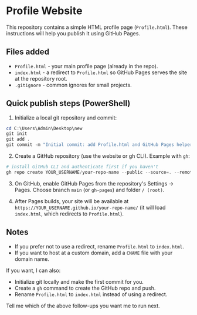 # Profile Website

This repository contains a simple HTML profile page (`Profile.html`). These instructions will help you publish it using GitHub Pages.

## Files added
- `Profile.html` - your main profile page (already in the repo).
- `index.html` - a redirect to `Profile.html` so GitHub Pages serves the site at the repository root.
- `.gitignore` - common ignores for small projects.

## Quick publish steps (PowerShell)
1. Initialize a local git repository and commit:

```powershell
cd C:\Users\Admin\Desktop\new
git init
git add .
git commit -m "Initial commit: add Profile.html and GitHub Pages helper files"
```

2. Create a GitHub repository (use the website or gh CLI). Example with `gh`:

```powershell
# install GitHub CLI and authenticate first if you haven't
gh repo create YOUR_USERNAME/your-repo-name --public --source=. --remote=origin --push
```

3. On GitHub, enable GitHub Pages from the repository's Settings → Pages. Choose branch `main` (or `gh-pages`) and folder `/ (root)`.

4. After Pages builds, your site will be available at `https://YOUR_USERNAME.github.io/your-repo-name/` (it will load `index.html`, which redirects to `Profile.html`).

## Notes
- If you prefer not to use a redirect, rename `Profile.html` to `index.html`.
- If you want to host at a custom domain, add a `CNAME` file with your domain name.

If you want, I can also:
- Initialize git locally and make the first commit for you.
- Create a `gh` command to create the GitHub repo and push.
- Rename `Profile.html` to `index.html` instead of using a redirect.

Tell me which of the above follow-ups you want me to run next.